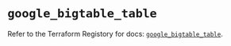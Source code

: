 # `google_bigtable_table`

Refer to the Terraform Registory for docs: [`google_bigtable_table`](https://www.terraform.io/docs/providers/google-beta/r/google_bigtable_table).
